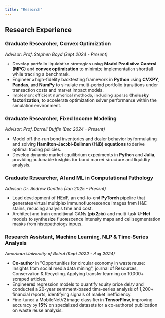 ```yaml
---
title: "Research"
---
```


## Research Experience

### Graduate Researcher, Convex Optimization
*Advisor: Prof. Stephen Boyd (Sept 2024 - Present)*

- Develop portfolio liquidation strategies using **Model Predictive Control (MPC)** and **convex optimization** to minimize implementation shortfall while tracking a benchmark.
- Engineer a high-fidelity backtesting framework in **Python** using **CVXPY**, **Pandas**, and **NumPy** to simulate multi-period portfolio transitions under transaction costs and market impact models.
- Implement efficient numerical methods, including sparse **Cholesky factorization**, to accelerate optimization solver performance within the simulation environment.

### Graduate Researcher, Fixed Income Modeling
*Advisor: Prof. Darrell Duffie (Dec 2024 - Present)*

- Model off-the-run bond inventories and dealer behavior by formulating and solving **Hamilton-Jacobi-Bellman (HJB) equations** to derive optimal trading policies.
- Develop dynamic market equilibrium experiments in **Python** and **Julia**, providing actionable insights for bond market structure and liquidity analysis.

### Graduate Researcher, AI and ML in Computational Pathology
*Advisor: Dr. Andrew Gentles (Jan 2025 - Present)*

- Lead development of HExIF, an end-to-end **PyTorch** pipeline that generates virtual multiplex immunofluorescence images from H&E stains, reducing analysis time and cost.
- Architect and train conditional GANs (**pix2pix**) and multi-task **U-Net** models to synthesize fluorescence intensity maps and cell segmentation masks from histopathology inputs.

### Research Assistant, Machine Learning, NLP & Time-Series Analysis
*American University of Beirut (Sept 2022 - Aug 2024)*

- **Co-author** in "Opportunities for circular economy in waste reuse: Insights from social media data mining", journal of Resources, Conservation & Recycling. Applying transfer learning on 10,000+ scraped articles.
- Engineered regression models to quantify equity price delay and conducted a 20-year sentiment-based time-series analysis of 1,200+ financial reports, identifying signals of market inefficiency.
- Fine-tuned a MobileNetV2 image classifier in **TensorFlow**, improving accuracy by **15%** on specialized datasets for a co-authored publication on waste reuse analysis.
